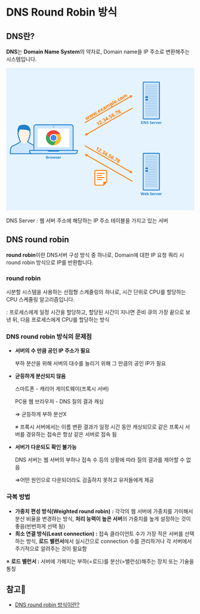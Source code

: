 # DNS Round Robin 방식

## DNS란?

 **DNS**는 **Domain Name System**의 약자로, Domain name을 IP 주소로 변환해주는 시스템입니다.

![DNS Server : 웹 서버 주소에 해당하는 IP 주소 테이블을 가지고 있는 서버](https://github.com/Butterfly-effect-19/Study_for_Beginner/blob/main/image/DNS%20round%20robin.png)

DNS Server : 웹 서버 주소에 해당하는 IP 주소 테이블을 가지고 있는 서버

## DNS round robin

 **round robin**이란 DNS서버 구성 방식 중 하나로, Domain에 대한 IP 요청 쿼리 시 round robin 방식으로 IP를 반환합니다.

### round robin

 시분할 시스템을 사용하는 선점형 스케줄링의 하나로, 시간 단위로 CPU를 할당하는 CPU 스케줄링 알고리즘입니다.

: 프로세스에게 일정 시간을 할당하고, 할당된 시간이 지나면 준비 큐의 가장 끝으로 보낸 뒤, 다음 프로세스에게 CPU를 할당하는 방식

### DNS round robin 방식의 문제점

- **서버의 수 만큼 공인 IP 주소가 필요**
    
    부하 분산을 위해 서버의 대수를 늘리기 위해 그 만큼의 공인 IP가 필요
    
- **균등하게 분산되지 않음**
    
    스마트폰 - 캐리어 게이트웨이(프록시 서버)
    
    PC용 웹 브라우저 - DNS 질의 결과 캐싱
    
    ⇒ 균등하게 부하 분산X
    
    ※  프록시 서버에서는 이름 변환 결과가 일정 시간 동안 캐싱되므로 같은 프록시 서버를 경유하는 접속은 항상 같은 서버로 접속 됨
    
- **서버가 다운되도 확인 불가능**
    
    DNS 서버는 웹 서버의 부하나 접속 수 등의 상황에 따라 질의 결과를 제어할 수 없음
    
    ⇒어떤 원인으로 다운되더라도 검출하지 못하고 유저들에게 제공
    

### 극복 방법

- **가중치 편성 방식(Weighted round robin)** **:** 각각의 웹 서버에 가중치를 가미해서 분산 비율을 변경하는 방식, **처리 능력이 높은 서버**의 가중치를 높게 설정하는 것이 좋음(빈번하게 선택 됨)
- **최소 연결 방식(Least connection) :** 접속 클라이언트 수가 가장 적은 서버를 선택하는 방식, **로드 밸런서**에서 실시간으로 connection 수를 관리하거나 각 서버에서 주기적으로 알려주는 것이 필요함

※  **로드 밸런서 :** 서버에 가해지는 부하(=로드)를 분산(=밸런싱)해주는 장치 또는 기술을 통칭

## 참고🔗

- [DNS round robin 방식이란?](http://dailusia.blog.fc2.com/blog-entry-362.html)
